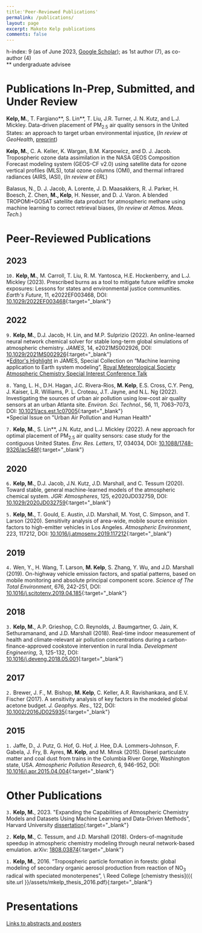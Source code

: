 ```yaml
---
title:'Peer-Reviewed Publications'
permalink: /publications/
layout: page
excerpt: Makoto Kelp publications
comments: false
---
```


h-index: 9 (as of June 2023, [Google Scholar](https://scholar.google.com/citations?user=jW7E7XAAAAAJ&hl=en)); as 1st author (7), as co-author (4)
<br/> \*\* undergraduate advisee

<!-- ## Submitted and Under Review -->
# Publications In-Prep, Submitted, and Under Review

**Kelp, M.**, T. Fargiano\*\*, S. Lin\*\*, T. Liu, J.R. Turner, J. N. Kutz, and L.J. Mickley. Data-driven placement of PM<sub>2.5</sub>
air quality sensors in the United States: an approach to target urban environmental injustice, (*In review at GeoHealth*, [preprint](https://eartharxiv.org/repository/view/5099/))

**Kelp, M.**, C. A. Keller, K. Wargan, B.M. Karpowicz, and D. J. Jacob.  Tropospheric ozone data assimilation in the NASA GEOS Composition Forecast modeling system (GEOS-CF v2.0) using satellite data for ozone vertical profiles (MLS), total ozone columns (OMI), and thermal infrared radiances (AIRS, IASI), (*In review at ERL*)

Balasus, N., D. J. Jacob, A. Lorente, J. D. Maasakkers, R. J. Parker, H. Boesch, Z. Chen,  **M., Kelp**, H. Nesser, and D. J. Varon. A blended TROPOMI+GOSAT satellite data product for atmospheric methane using machine learning to correct retrieval biases, (*In review at Atmos. Meas. Tech.*)

# Peer-Reviewed Publications

## **2023**

`10.` **Kelp, M.**, M. Carroll, T. Liu, R. M. Yantosca, H.E. Hockenberry, and L.J. Mickley (2023). Prescribed burns as a tool to mitigate future wildfire smoke exposures: Lessons for states and environmental justice communities. *Earth's Future*, 11, e2022EF003468, DOI: [10.1029/2022EF003468](https://agupubs.onlinelibrary.wiley.com/doi/10.1029/2022EF003468){:target="_blank"} <br />

## **2022**

`9.` **Kelp, M.**, D.J. Jacob, H. Lin, and M.P. Sulprizio (2022). An online-learned neural network chemical
solver for stable long-term global simulations of atmospheric chemistry. *JAMES*, 14, e2021MS002926, DOI: [10.1029/2021MS002926](https://doi.org/10.1029/2021MS002926){:target="_blank"} <br />
\*[Editor's Highlight](https://eos.org/editor-highlights/accurate-and-fast-emulation-with-online-machine-learning) in JAMES, Special Collection on “Machine learning application to Earth system modeling”, [Royal Meteorological Society Atmospheric Chemistry Special Interest Conference Talk](https://youtu.be/AKomky52rPU?t=5561)


`8.` Yang, L. H., D.H. Hagan, J.C. Rivera-Rios, **M. Kelp**, E.S. Cross, C.Y. Peng, J. Kaiser, L.R. Williams, P. L. Croteau, J.T. Jayne, and N.L. Ng (2022). Investigating the sources of urban air pollution using low-cost air quality sensors at an urban Atlanta site. *Environ. Sci. Technol.*, 56, 11, 7063–7073, DOI: [10.1021/acs.est.1c07005](https://pubs.acs.org/doi/10.1021/acs.est.1c07005){:target="_blank"} <br />
\*Special Issue on "Urban Air Pollution and Human Health"

`7.` **Kelp, M.**, S. Lin\*\*, J.N. Kutz, and L.J. Mickley (2022). A new approach for optimal placement of PM<sub>2.5</sub>
air quality sensors: case study for the contiguous United States. *Env. Res. Letters*, 17, 034034, DOI: [10.1088/1748-9326/ac548f](https://iopscience.iop.org/article/10.1088/1748-9326/ac548f){:target="_blank"}  <br />


## **2020**

`6.` **Kelp, M.**, D.J. Jacob, J.N. Kutz, J.D. Marshall, and C. Tessum (2020). Toward stable, general
machine-learned models of the atmospheric chemical system. *JGR: Atmospheres*, 125, e2020JD032759,
DOI: [10.1029/2020JD032759](https://agupubs.onlinelibrary.wiley.com/doi/10.1029/2020JD032759){:target="_blank"}

`5.` **Kelp, M.**, T. Gould, E. Austin, J.D. Marshall, M. Yost, C. Simpson, and T. Larson (2020).
Sensitivity analysis of area-wide, mobile source emission factors to high-emitter vehicles in Los
Angeles. *Atmospheric Environment*, 223, 117212, DOI: [10.1016/j.atmosenv.2019.117212](https://www.sciencedirect.com/science/article/abs/pii/S1352231019308519){:target="_blank"}

## **2019**

`4.` Wen, Y., H. Wang, T. Larson, **M. Kelp**, S. Zhang, Y. Wu, and J.D. Marshall (2019). On-highway
vehicle emission factors, and spatial patterns, based on mobile monitoring and absolute principal
component score. *Science of The Total Environment*, 676, 242-251, DOI: [10.1016/j.scitotenv.2019.04.185](https://www.sciencedirect.com/science/article/abs/pii/S0048969719317140){:target="_blank"}

## **2018**

`3.` **Kelp, M.**, A.P. Grieshop, C.O. Reynolds, J. Baumgartner, G. Jain, K. Sethuramanand, and J.D. Marshall (2018). Real-time indoor measurement of health and climate-relevant air pollution concentrations during a carbon-finance-approved cookstove intervention in rural India. *Development Engineering*, 3, 125-132, DOI: [10.1016/j.deveng.2018.05.001](https://www.sciencedirect.com/science/article/pii/S2352728517300726){:target="_blank"}

## **2017**
`2.`  Brewer, J. F., M. Bishop, **M. Kelp**, C. Keller, A.R. Ravishankara, and E.V. Fischer (2017). A
sensitivity analysis of key factors in the modeled global acetone budget. *J. Geophys. Res.*, 122,
DOI: [10.1002/2016JD025935](https://agupubs.onlinelibrary.wiley.com/doi/full/10.1002/2016JD025935){:target="_blank"}

## **2015**
`1.`  Jaffe, D., J. Putz, G. Hof, G. Hof, J. Hee, D.A. Lommers-Johnson, F. Gabela, J. Fry, B. Ayres, **M. Kelp**, and M. Minsk (2015).
Diesel particulate matter and coal dust from trains in the Columbia River Gorge, Washington state, USA. *Atmospheric Pollution Research*, 6, 946-952,
DOI: [10.1016/j.apr.2015.04.004](https://www.sciencedirect.com/science/article/abs/pii/S1309104215000057){:target="_blank"}


# Other Publications

`3.` **Kelp, M.**, 2023. "Expanding the Capabilities of Atmospheric Chemistry Models and Datasets Using Machine Learning and Data-Driven Methods", Harvard University [dissertation](https://www.proquest.com/docview/2821571494){:target="_blank"}

`2.` **Kelp, M.**, C. Tessum, and J.D. Marshall (2018). Orders-of-magnitude speedup in atmospheric chemistry modeling through neural network-based emulation. arXiv: [1808.03874](https://arxiv.org/abs/1808.03874){:target="_blank"}

`1.` **Kelp, M.**, 2016. “Tropospheric particle formation in forests: global modeling of secondary organic aerosol production from reaction of NO<sub>3</sub> radical with speciated monoterpenes”, \\
Reed College [chemistry thesis]({{ site.url }}/assets/mkelp_thesis_2016.pdf){:target="_blank"}


# Presentations

[Links to abstracts and posters](https://mkelp.github.io/presentations)
